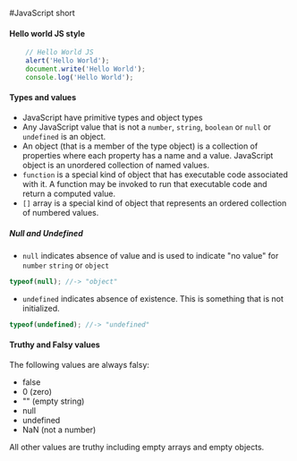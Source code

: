 #JavaScript short

#### Hello world JS style
```javascript
    // Hello World JS
    alert('Hello World');
    document.write('Hello World');
    console.log('Hello World');
```
#### Types and values
* JavaScript have primitive types and object types
* Any JavaScript value that is not a `number`, `string`, `boolean` or `null` or `undefined` is an object. 
* An object (that is a member of the type object) is a collection of properties where each property has a name and a value.
JavaScript object is an unordered collection of named values.
* `function` is a special kind of object that has executable code associated with it. 
A function may be invoked to run that executable code and return a computed value.
* `[]` array is a special kind of object that represents an ordered collection of numbered values.

##### Null and Undefined

* `null` indicates absence of value and is used to indicate "no value" for `number` `string` or `object` 
```javascript
typeof(null); //-> "object"
```
* `undefined` indicates absence of existence. This is something that is not initialized.
```javascript
typeof(undefined); //-> "undefined"
```

#### Truthy and Falsy values

The following values are always falsy:

* false
* 0 (zero)
* "" (empty string)
* null
* undefined
* NaN (not a number) 

All other values are truthy including empty arrays and empty objects.
